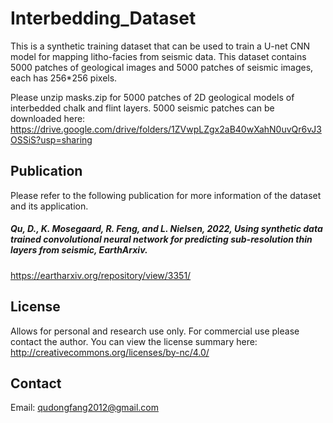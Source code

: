 # Interbedding_Dataset

This is a synthetic training dataset that can be used to train a U-net CNN model for mapping litho-facies from seismic data.
This dataset contains 5000 patches of geological images and 5000 patches of seismic images, each has 256*256 pixels.


Please unzip masks.zip for 5000 patches of 2D geological models of interbedded chalk and flint layers.
5000 seismic patches can be downloaded here:
https://drive.google.com/drive/folders/1ZVwpLZgx2aB40wXahN0uvQr6vJ3OSSiS?usp=sharing

## Publication
Please refer to the following publication for more information of the dataset and its application. 
##### Qu, D., K. Mosegaard, R. Feng, and L. Nielsen, 2022, Using synthetic data trained convolutional neural network for predicting sub-resolution thin layers from seismic, EarthArxiv.
https://eartharxiv.org/repository/view/3351/


## License
Allows for personal and research use only.
For commercial use please contact the author.
You can view the license summary here: http://creativecommons.org/licenses/by-nc/4.0/
## Contact
Email: qudongfang2012@gmail.com
